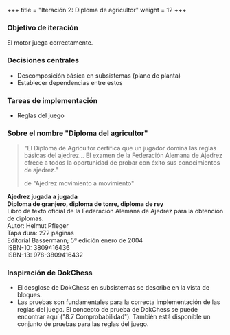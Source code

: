 +++
title = "Iteración 2: Diploma de agricultor"
weight = 12
+++

### Objetivo de iteración

El motor juega correctamente.

### Decisiones centrales

* Descomposición básica en subsistemas (plano de planta)
* Establecer dependencias entre estos

### Tareas de implementación

* Reglas del juego

### Sobre el nombre "Diploma del agricultor"

> "El Diploma de Agricultor certifica que un jugador domina las reglas básicas del ajedrez... El examen de la Federación Alemana de Ajedrez ofrece a todos la oportunidad de probar con éxito sus conocimientos de ajedrez."
>
> de "Ajedrez movimiento a movimiento"

**Ajedrez jugada a jugada**  
**Diploma de granjero, diploma de torre, diploma de rey**  
Libro de texto oficial de la Federación Alemana de Ajedrez para la obtención de diplomas.  
Autor: Helmut Pfleger  
Tapa dura: 272 páginas  
Editorial Bassermann; 5ª edición enero de 2004  
ISBN-10: 3809416436  
ISBN-13: 978-3809416432

### Inspiración de DokChess
* El desglose de DokChess en subsistemas se describe en la vista de bloques.
* Las pruebas son fundamentales para la correcta implementación de las reglas del juego. El concepto de prueba de DokChess se puede encontrar aquí ("8.7 Comprobabilidad"). También está disponible un conjunto de pruebas para las reglas del juego.
